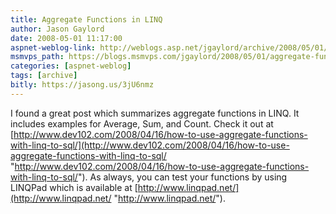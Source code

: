 ```yaml
---
title: Aggregate Functions in LINQ
author: Jason Gaylord
date: 2008-05-01 11:17:00
aspnet-weblog-link: http://weblogs.asp.net/jgaylord/archive/2008/05/01/aggregate-functions-in-linq.aspx
msmvps_path: https://blogs.msmvps.com/jgaylord/2008/05/01/aggregate-functions-in-linq/
categories: [aspnet-weblog]
tags: [archive]
bitly: https://jasong.us/3jU6nmz
---
```


I found a great post which summarizes aggregate functions in LINQ. It includes examples for Average, Sum, and Count. Check it out at [http://www.dev102.com/2008/04/16/how-to-use-aggregate-functions-with-linq-to-sql/](http://www.dev102.com/2008/04/16/how-to-use-aggregate-functions-with-linq-to-sql/ "http://www.dev102.com/2008/04/16/how-to-use-aggregate-functions-with-linq-to-sql/"). As always, you can test your functions by using LINQPad which is available at [http://www.linqpad.net/](http://www.linqpad.net/ "http://www.linqpad.net/").